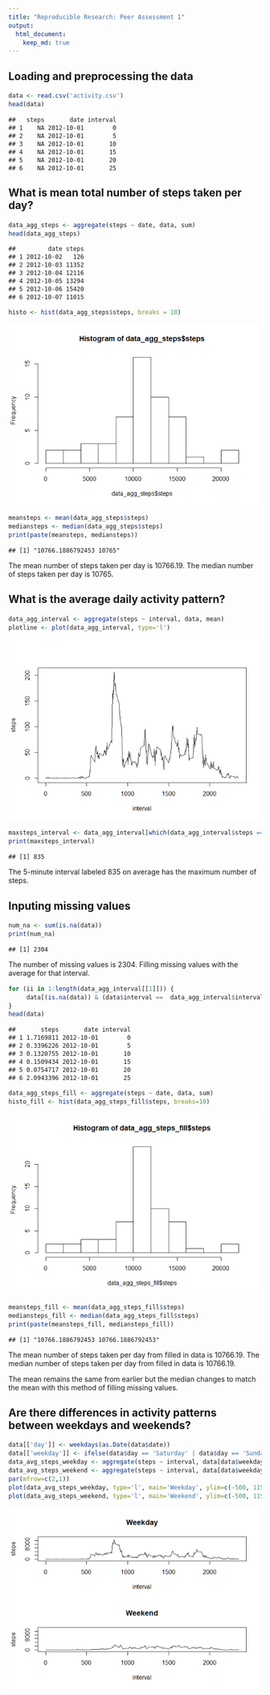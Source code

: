 ```yaml
---
title: "Reproducible Research: Peer Assessment 1"
output: 
  html_document:
    keep_md: true
---
```



## Loading and preprocessing the data

```r
data <- read.csv('activity.csv')
head(data)
```

```
##   steps       date interval
## 1    NA 2012-10-01        0
## 2    NA 2012-10-01        5
## 3    NA 2012-10-01       10
## 4    NA 2012-10-01       15
## 5    NA 2012-10-01       20
## 6    NA 2012-10-01       25
```

## What is mean total number of steps taken per day?

```r
data_agg_steps <- aggregate(steps ~ date, data, sum)
head(data_agg_steps)
```

```
##         date steps
## 1 2012-10-02   126
## 2 2012-10-03 11352
## 3 2012-10-04 12116
## 4 2012-10-05 13294
## 5 2012-10-06 15420
## 6 2012-10-07 11015
```

```r
histo <- hist(data_agg_steps$steps, breaks = 10)
```

![](PA1_template_files/figure-html/unnamed-chunk-2-1.png)<!-- -->

```r
meansteps <- mean(data_agg_steps$steps)
mediansteps <- median(data_agg_steps$steps)
print(paste(meansteps, mediansteps))
```

```
## [1] "10766.1886792453 10765"
```

The mean number of steps taken per day is 10766.19. The median number of steps taken per day is 10765.

## What is the average daily activity pattern?

```r
data_agg_interval <- aggregate(steps ~ interval, data, mean)
plotline <- plot(data_agg_interval, type='l')
```

![](PA1_template_files/figure-html/unnamed-chunk-3-1.png)<!-- -->

```r
maxsteps_interval <- data_agg_interval[which(data_agg_interval$steps == max(data_agg_interval$steps)), 1]
print(maxsteps_interval)
```

```
## [1] 835
```
The 5-minute interval labeled 835 on average has the maximum number of steps.

## Inputing missing values

```r
num_na <- sum(is.na(data))
print(num_na)
```

```
## [1] 2304
```
The number of missing values is 2304. Filling missing values with the average for that interval. 

```r
for (ii in 1:length(data_agg_interval[[1]])) {
     data[(is.na(data)) & (data$interval ==  data_agg_interval$interval[[ii]]),]$steps <- data_agg_interval$steps[[ii]]
}
head(data)
```

```
##       steps       date interval
## 1 1.7169811 2012-10-01        0
## 2 0.3396226 2012-10-01        5
## 3 0.1320755 2012-10-01       10
## 4 0.1509434 2012-10-01       15
## 5 0.0754717 2012-10-01       20
## 6 2.0943396 2012-10-01       25
```

```r
data_agg_steps_fill <- aggregate(steps ~ date, data, sum)
histo_fill <- hist(data_agg_steps_fill$steps, breaks=10)
```

![](PA1_template_files/figure-html/unnamed-chunk-5-1.png)<!-- -->

```r
meansteps_fill <- mean(data_agg_steps_fill$steps)
mediansteps_fill <- median(data_agg_steps_fill$steps)
print(paste(meansteps_fill, mediansteps_fill))
```

```
## [1] "10766.1886792453 10766.1886792453"
```

The mean number of steps taken per day from filled in data is 10766.19. The median number of steps taken per day from filled in data is 10766.19. 

The mean remains the same from earlier but the median changes to match the mean with this method of filling missing values.

## Are there differences in activity patterns between weekdays and weekends?

```r
data[['day']] <- weekdays(as.Date(data$date))
data[['weekday']] <- ifelse(data$day == 'Saturday' | data$day == 'Sunday', 1, 0)
data_avg_steps_weekday <- aggregate(steps ~ interval, data[data$weekday==0,], sum)
data_avg_steps_weekend <- aggregate(steps ~ interval, data[data$weekday==1,], sum)
par(mfrow=c(2,1))
plot(data_avg_steps_weekday, type='l', main='Weekday', ylim=c(-500, 11500))
plot(data_avg_steps_weekend, type='l', main='Weekend', ylim=c(-500, 11500))
```

![](PA1_template_files/figure-html/unnamed-chunk-6-1.png)<!-- -->
